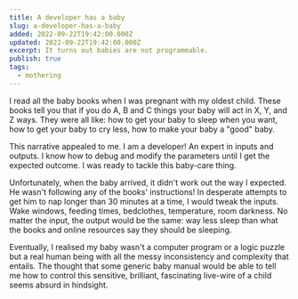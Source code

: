 ```yaml
---
title: A developer has a baby
slug: a-developer-has-a-baby
added: 2022-09-22T19:42:00.000Z
updated: 2022-09-22T19:42:00.000Z
excerpt: It turns out babies are not programmable.
publish: true
tags:
  - mothering
---
```


I read all the baby books when I was pregnant with my oldest child. These books tell you that if you do A, B and C things your baby will act in X, Y, and Z ways. They were all like: how to get your baby to sleep when you want, how to get your baby to cry less, how to make your baby a "good" baby. 

This narrative appealed to me. I am a developer! An expert in inputs and outputs. I know how to debug and modify the parameters until I get the expected outcome. I was ready to tackle this baby-care thing. 

Unfortunately, when the baby arrived, it didn't work out the way I expected. He wasn't following any of the books' instructions! In desperate attempts to get him to nap longer than 30 minutes at a time, I would tweak the inputs. Wake windows, feeding times, bedclothes, temperature, room darkness. No matter the input, the output would be the same: way less sleep than what the books and online resources say they should be sleeping.

Eventually, I realised my baby wasn't a computer program or a logic puzzle but a real human being with all the messy inconsistency and complexity that entails. The thought that some generic baby manual would be able to tell me how to control this sensitive, brilliant, fascinating live-wire of a child seems absurd in hindsight.


